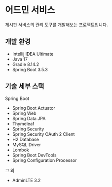 # 어드민 서비스 

게시판 서비스의 관리 도구를 개발해보는 프로젝트입니다.

## 개발 환경

* Intellij IDEA Ultimate
* Java 17
* Gradle 8.14.2
* Spring Boot 3.5.3

## 기술 세부 스택

Spring Boot

* Spring Boot Actuator
* Spring Web
* Spring Data JPA
* Thymeleaf
* Spring Security
* Spring Security OAuth 2 Client
* H2 Database
* MySQL Driver
* Lombok
* Spring Boot DevTools
* Spring Configuration Processor

그 외

* AdminLTE 3.2
